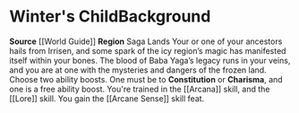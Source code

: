 ﻿---
ability: null
ability_boost: null
feat: null
id: '115'
name: Winter's Child
prerequisite: null
rarity: null
skill: null
source: '[[DATABASE/source/World Guide|World Guide]]'
subcategory: regional
trait: null
type: null

---
# Winter's Child<span class="item-type">Background</span>

**Source** [[World Guide]] 
**Region** Saga Lands
Your or one of your ancestors hails from Irrisen, and some spark of the icy region’s magic has manifested itself within your bones. The blood of Baba Yaga’s legacy runs in your veins, and you are at one with the mysteries and dangers of the frozen land.
Choose two ability boosts. One must be to **Constitution** or **Charisma**, and one is a free ability boost.
You're trained in the [[Arcana]] skill, and the [[Lore]] skill. You gain the [[Arcane Sense]] skill feat.